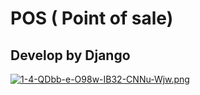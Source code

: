 ﻿# POS ( Point of sale)

## Develop by Django
[![1-4-QDbb-e-O98w-IB32-CNNu-Wjw.png](https://i.postimg.cc/8P8jMDdm/1-4-QDbb-e-O98w-IB32-CNNu-Wjw.png)](https://postimg.cc/3WB8Qsck)
